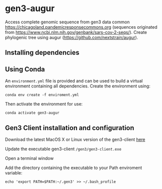 # gen3-augur
Access complete genomic sequence from gen3 data common https://chicagoland.pandemicresponsecommons.org (sequences originated from https://www.ncbi.nlm.nih.gov/genbank/sars-cov-2-seqs/). Create phylogenic tree using augur (https://github.com/nextstrain/augur).

## Installing dependencies
## Using Conda
An `environment.yml` file is provided and can be used to build a virtual environment containing all dependencies. Create the environment using:
```
conda env create -f enviroment.yml
```
Then activate the environment for use:
```
conda activate gen3-augur
```

## Gen3 Client installation and configuration
Download the latest MacOS X or Linux version of the gen3-client [here](https://github.com/uc-cdis/cdis-data-client/releases/tag/2020.05)

Update the executable gen3-client `/gen3/gen3-client.exe`

Open a terminal window

Add the directory containing the executable to your Path enviroment variable:
```
echo 'export PATH=$PATH:~/.gen3' >> ~/.bash_profile
```
